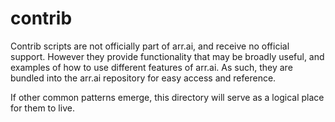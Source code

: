 # contrib

Contrib scripts are not officially part of arr.ai, and receive no official
support. However they provide functionality that may be broadly useful, and
examples of how to use different features of arr.ai. As such, they are bundled
into the arr.ai repository for easy access and reference.

If other common patterns emerge, this directory will serve as a logical place
for them to live.
